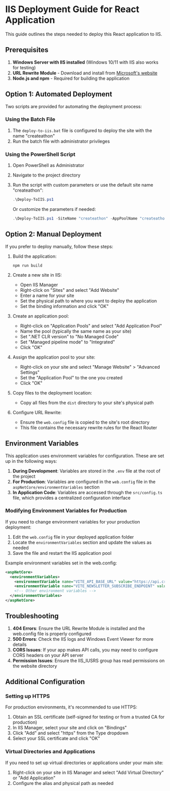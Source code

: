 # IIS Deployment Guide for React Application

This guide outlines the steps needed to deploy this React application to IIS.

## Prerequisites

1. **Windows Server with IIS installed** (Windows 10/11 with IIS also works for testing)
2. **URL Rewrite Module** - Download and install from [Microsoft's website](https://www.iis.net/downloads/microsoft/url-rewrite)
3. **Node.js and npm** - Required for building the application

## Option 1: Automated Deployment

Two scripts are provided for automating the deployment process:

### Using the Batch File

1. The `deploy-to-iis.bat` file is configured to deploy the site with the name "createathon"
2. Run the batch file with administrator privileges

### Using the PowerShell Script

1. Open PowerShell as Administrator
2. Navigate to the project directory
3. Run the script with custom parameters or use the default site name "createathon":
   ```powershell
   .\Deploy-ToIIS.ps1
   ```
   
   Or customize the parameters if needed:
   ```powershell
   .\Deploy-ToIIS.ps1 -SiteName "createathon" -AppPoolName "createathon" -SitePath "C:\inetpub\wwwroot\createathon" -Port "80"
   ```

## Option 2: Manual Deployment

If you prefer to deploy manually, follow these steps:

1. Build the application:
   ```
   npm run build
   ```

2. Create a new site in IIS:
   - Open IIS Manager
   - Right-click on "Sites" and select "Add Website"
   - Enter a name for your site
   - Set the physical path to where you want to deploy the application
   - Set the binding information and click "OK"

3. Create an application pool:
   - Right-click on "Application Pools" and select "Add Application Pool"
   - Name the pool (typically the same name as your site)
   - Set ".NET CLR version" to "No Managed Code"
   - Set "Managed pipeline mode" to "Integrated"
   - Click "OK"

4. Assign the application pool to your site:
   - Right-click on your site and select "Manage Website" > "Advanced Settings"
   - Set the "Application Pool" to the one you created
   - Click "OK"

5. Copy files to the deployment location:
   - Copy all files from the `dist` directory to your site's physical path

6. Configure URL Rewrite:
   - Ensure the `web.config` file is copied to the site's root directory
   - This file contains the necessary rewrite rules for the React Router

## Environment Variables

This application uses environment variables for configuration. These are set up in the following ways:

1. **During Development**: Variables are stored in the `.env` file at the root of the project
2. **For Production**: Variables are configured in the `web.config` file in the `aspNetCore/environmentVariables` section
3. **In Application Code**: Variables are accessed through the `src/config.ts` file, which provides a centralized configuration interface

### Modifying Environment Variables for Production

If you need to change environment variables for your production deployment:

1. Edit the `web.config` file in your deployed application folder
2. Locate the `environmentVariables` section and update the values as needed
3. Save the file and restart the IIS application pool

Example environment variables set in the web.config:

```xml
<aspNetCore>
  <environmentVariables>
    <environmentVariable name="VITE_API_BASE_URL" value="https://api.createathon.co" />
    <environmentVariable name="VITE_NEWSLETTER_SUBSCRIBE_ENDPOINT" value="/newsletter/subscribe" />
    <!-- Other environment variables -->
  </environmentVariables>
</aspNetCore>
```

## Troubleshooting

1. **404 Errors**: Ensure the URL Rewrite Module is installed and the web.config file is properly configured
2. **500 Errors**: Check the IIS logs and Windows Event Viewer for more details
3. **CORS Issues**: If your app makes API calls, you may need to configure CORS headers on your API server
4. **Permission Issues**: Ensure the IIS_IUSRS group has read permissions on the website directory

## Additional Configuration

### Setting up HTTPS

For production environments, it's recommended to use HTTPS:

1. Obtain an SSL certificate (self-signed for testing or from a trusted CA for production)
2. In IIS Manager, select your site and click on "Bindings"
3. Click "Add" and select "https" from the Type dropdown
4. Select your SSL certificate and click "OK"

### Virtual Directories and Applications

If you need to set up virtual directories or applications under your main site:

1. Right-click on your site in IIS Manager and select "Add Virtual Directory" or "Add Application"
2. Configure the alias and physical path as needed 